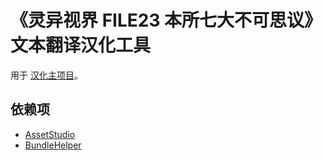 # 《灵异视界 FILE23 本所七大不可思议》文本翻译汉化工具

用于 [汉化主项目](https://github.com/Xzonn/ParanormasightChsLocalization)。

## 依赖项
- [AssetStudio](https://github.com/Xzonn/AssetStudio/tree/0ee7fb426c553ded7e752a987536b03790693b71)
- [BundleHelper](https://github.com/Xzonn/BundleHelper/tree/bfe22672b2c286d99c47809619537c26d81ec0f6)